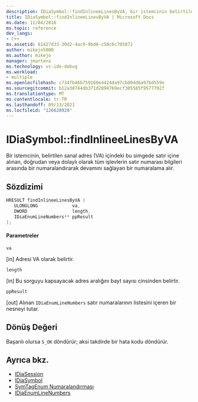 ```yaml
---
description: IDiaSymbol::findInlineeLinesByVA, bir istemcinin belirtilen sanal adres (VA) içindeki bu sembolde satır içi, doğrudan veya dolaylı olarak tüm işlevlerin satır numarası bilgileri arasında bir sabitlevasyonu alır.
title: IDiaSymbol::findInlineeLinesByVA | Microsoft Docs
ms.date: 11/04/2016
ms.topic: reference
dev_langs:
- C++
ms.assetid: 61427d33-30d2-4ac9-9bd6-c58c6c705072
author: mikejo5000
ms.author: mikejo
manager: jmartens
ms.technology: vs-ide-debug
ms.workload:
- multiple
ms.openlocfilehash: c734fb46b759160e4424da97cb00dd6a97bd559e
ms.sourcegitcommit: b12a38744db371d2894769ecf305585f9577792f
ms.translationtype: MT
ms.contentlocale: tr-TR
ms.lasthandoff: 09/13/2021
ms.locfileid: "126628928"
---
```

# <a name="idiasymbolfindinlineelinesbyva"></a>IDiaSymbol::findInlineeLinesByVA
Bir istemcinin, belirtilen sanal adres (VA) içindeki bu simgede satır içine alınan, doğrudan veya dolaylı olarak tüm işlevlerin satır numarası bilgileri arasında bir numaralandırarak devamını sağlayan bir numaralama alır.

## <a name="syntax"></a>Sözdizimi

```C++
HRESULT findInlineeLinesByVA ( 
   ULONGLONG             va,
   DWORD                 length,
   IDiaEnumLineNumbers** ppResult
);
```

#### <a name="parameters"></a>Parametreler
 `va`

[in] Adresi VA olarak belirtir.

 `length`

[in] Bu sorguyu kapsayacak adres aralığını bayt sayısı cinsinden belirtir.

 `ppResult`

[out] Alınan `IDiaEnumLineNumbers` satır numaralarının listesini içeren bir nesneyi tutar.

## <a name="return-value"></a>Dönüş Değeri
 Başarılı olursa `S_OK` döndürür; aksi takdirde bir hata kodu döndürür.

## <a name="see-also"></a>Ayrıca bkz.
- [IDiaSession](../../debugger/debug-interface-access/idiasession.md)
- [IDiaSymbol](../../debugger/debug-interface-access/idiasymbol.md)
- [SymTagEnum Numaralandırması](../../debugger/debug-interface-access/symtagenum.md)
- [IDiaEnumLineNumbers](../../debugger/debug-interface-access/idiaenumlinenumbers.md)

